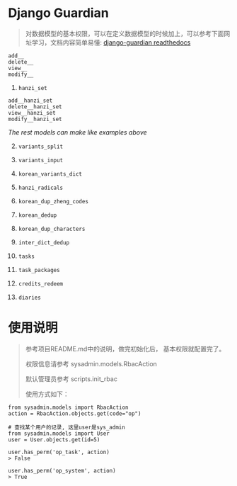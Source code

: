 Django Guardian
================

> 对数据模型的基本权限，可以在定义数据模型的时候加上，可以参考下面网址学习，文档内容简单易懂:
> [django-guardian readthedocs](http://django-guardian.readthedocs.io/en/stable/)

```text
add__
delete__
view__
modify__
```

1. `hanzi_set`

```text
add__hanzi_set
delete__hanzi_set
view__hanzi_set
modify__hanzi_set
```

*The rest models can make like examples above*

2. `variants_split`

3. `variants_input`

4. `korean_variants_dict`

5. `hanzi_radicals`

6. `korean_dup_zheng_codes`

7. `korean_dedup`

8. `korean_dup_characters`

9. `inter_dict_dedup`

10. `tasks`

11. `task_packages`

12. `credits_redeem`

13. `diaries`


# 使用说明

> 参考项目README.md中的说明，做完初始化后，
> 基本权限就配置完了。
> 
> 权限信息请参考 sysadmin.models.RbacAction
> 
> 默认管理员参考 scripts.init_rbac
> 
> 使用方式如下：

```
from sysadmin.models import RbacAction
action = RbacAction.objects.get(code="op")

# 查找某个用户的记录, 这里user是sys_admin
from sysadmin.models import User
user = User.objects.get(id=5) 

user.has_perm('op_task', action)
> False

user.has_perm('op_system', action)
> True
```
